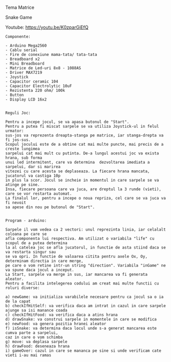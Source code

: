 Tema Matrice 

Snake Game

Youtube: https://youtu.be/K0zparGiEfQ

    Componente: 
    
    - Arduino Mega2560 
    - Cablu serial 
    - Fire de conexiune mama-tata/ tata-tata 
    - Breadboard x2 
    - Mini Breadboard 
    - Matrice de Led-uri 8x8 - 1088AS 
    - Driver MAX7219 
    - Joystick 
    - Capacitor ceramic 104
    - Capacitor Electrolytic 10uF 
    - Rezistenta 220 ohm/ 100k 
    - Button 
    - Display LCD 16x2


    Reguli Joc: 
    
    Pentru a incepe jocul, se va apasa butonul de "Start".
    Pentru a putea fi miscat sarpele se va utiliza Joystick-ul in felul urmator:
    sus-jos va reprezenta dreapta-stanga pe matrice, iar stanga-drepta va fi jos-sus. 
    Scopul jocului este de a obtine cat mai multe puncte, mai precis de a creste lungimea 
    sarpelui cat mai mult cu putinta. De-a lungul acestui joc va exista hrana, sub forma 
    unui led intermitent, care va determina  dezvoltarea imediata a sarpelui, dar si marirea
    vitezei cu care acesta se deplaseaza. La fiecare hrana mancata, jucatorul va castiga 10p 
    in plus la scor. Jocul se incheie in momentul in care sarpele se va atinge pe sine. 
    Insa, fiecare persoana care va juca, are dreptul la 3 runde (vieti), care se vor restarta automat.
    La finalul lor, pentru a incepe o noua repriza, cel care se va juca va fi nevoit 
    sa apese din nou pe butonul de "Start".


    Program - arduino: 
    
    Sarpele il vom vedea ca 2 vectori: unul reprezinta linia, iar celalalt coloana pe care se 
    afla componenta lui respectiva. Am utilizat o variabila "life" cu scopul de a putea determina
    la al catelea joc se afla jucatorul, in functie de asta stiind daca se va restarta singur sau 
    se va opri. In functie de valoarea citita pentru axele Ox, Oy, determinam directia in care merge,
    pe care o vom retine intr-un string "direction". Variabila "inGame" ne va spune daca jocul a inceput. 
    La Start, sarpele va merge in sus, iar mancarea va fi generata aleator. 
    Pentru a facilita intelegerea codului am creat mai multe functii cu roluri diverse:
    
    a) newGame: va initializa varabilele necesare pentru ca jocul sa o ia de la capat 
    b) checkIfHitSelf: va verifica daca am intrat in cazul in care sarpele ajunge sa isi manance coada 
    c) checkIfHitFood: va verifica daca a atins hrana 
    d) drawSnake: va construi sarpele in momentele in care se modifica 
    e) newFood: va genera pozitia hranei aleator 
    f) isSnake: va determina daca locul unde s-a generat mancarea este cumva parte a sarpelui, 
    caz in care o vom schimba 
    g) move: va deplasa sarpele 
    h) drawFood: deseneaza hrana 
    i) gameOver: cazul in care se mananca pe sine si unde verificam cate vieti i-au mai ramas
